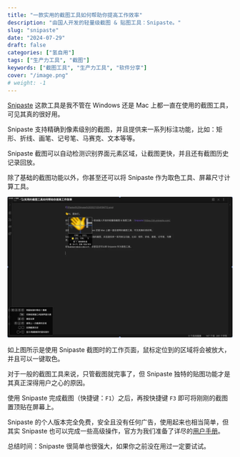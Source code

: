 ```yaml
---
title: "一款实用的截图工具如何帮助你提高工作效率"
description: "由国人开发的轻量级截图 & 贴图工具：Snipaste。"
slug: "snipaste"
date: "2024-07-29"
draft: false
categories: ["氢自用"]
tags: ["生产力工具", "截图"]
keywords: ["截图工具", "生产力工具", "软件分享"]
cover: "/image.png"
# weight: -1
---
```


[Snipaste](https://zh.snipaste.com/) 这款工具是我不管在 Windows 还是 Mac 上都一直在使用的截图工具，可见其真的很好用。

Snipaste 支持精确到像素级别的截图，并且提供来一系列标注功能，比如：矩形、折线、画笔、记号笔、马赛克、文本等等。

Snipaste 截图可以自动检测识别界面元素区域，让截图更快，并且还有截图历史记录回放。

除了基础的截图功能以外，你甚至还可以将 Snipaste 作为取色工具、屏幕尺寸计算工具。

![Snipaste 截图工具](image.png)

如上图所示是使用 Snipaste 截图时的工作页面，鼠标定位到的区域将会被放大，并且可以一键取色。

对于一般的截图工具来说，只管截图就完事了，但 Snipaste 独特的贴图功能才是其真正深得用户之心的原因。

使用 Snipaste 完成截图（快捷键：`F1`）之后，再按快捷键 `F3` 即可将刚刚的截图置顶贴在屏幕上。

Snipaste 的个人版本完全免费，安全且没有任何广告，使用起来也相当简单，但其实 Snipaste 也可以完成一些高级操作，官方为我们准备了详尽的[用户手册](https://docs.snipaste.com/zh-cn/)。

总结时间：Snipaste 很简单也很强大，如果你之前没在用过一定要试试。